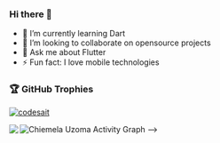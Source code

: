 ### Hi there 👋

<!--
**Codesait/Codesait** is a ✨ _special_ ✨ repository because its `README.md` (this file) appears on your GitHub profile.
-->


- 🌱 I’m currently learning Dart
- 👯 I’m looking to collaborate on opensource projects
- 💬 Ask me about Flutter
- ⚡ Fun fact: I love mobile technologies


### 🏆 GitHub Trophies

<p align="left"> <a href="https://github.com/ryo-ma/github-profile-trophy"><img src="https://github-profile-trophy.vercel.app/?username=codesait&margin-w=5&theme=onedark" alt="codesait" /></a> </p>


<div align="center"> 
     <a href="">
      <img align="left" src="https://github-readme-stats-sigma-five.vercel.app/api?username=codesait&show_icons=true&include_all_commits=true&count_private=true&line_height=35" />
    </a>
</div
 
     
<!-- GIthub graph by - https://github.com/ashutosh00710/github-readme-activity-graph 
 <a href="https://github.com/ashutosh00710/github-readme-activity-graph"><img alt="Chiemela Uzoma Activity Graph" src="https://activity-graph.herokuapp.com/graph?username=codesait&bg_color=1F222E&color=F8D866&line=F85D7F&point=FFFFFF&hide_border=true" /></a>  -->

     
     
